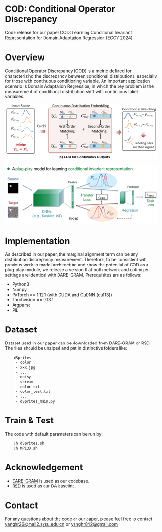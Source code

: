 # COD: Conditional Operator Discrepancy
Code release for our paper COD: Learning Conditional Invariant Representation for Domain Adaptation Regression (ECCV 2024)

# Overview
Conditional Operator Discrepancy (COD) is a metric defined for characterizing the discrepancy between conditional distributions, especially for those with continuous conditioning variable. An important application scenario is Domain Adaptation Regression, in which the key problem is the measurement of conditional distribution shift with continuous label variables.

![Illustration of COD metric](https://github.com/Hao-Ran-Yang/COD-Conditional-Operator-Discrepancy/blob/main/image/Illustration.png)

![Network Architecture](https://github.com/Hao-Ran-Yang/COD-Conditional-Operator-Discrepancy/blob/main/image/network.png)

# Implementation
As described in our paper, the marginal alignment term can be any distribution discrepancy measurement. Therefore, to be consistent with previous work in model architecture and show the potential of COD as a plug-play module, we release a version that both network and optimizer settings are identical with DARE-GRAM. Prerequisites are as follows:

- Python3
- Numpy
- PyTorch == 1.12.1 (with CUDA and CuDNN (cu113))
- Torchvision == 0.13.1
- Argparse
- PIL 

# Dataset
Dataset used in our paper can be downloaded from DARE-GRAM or RSD. The files should be unziped and put in distinctive folders like: 

        dSprites 
        |- color 
        |- xxx.jpg
        |- ...
        |- noisy
        |- scream
        |- color.txt
        |- color_test.txt
        |- ...
        |- dSprites_main.py



# Train & Test
The code with default parameters can be run by:

        sh dSprites.sh
        sh MPI3D.sh


# Acknowledgement
- [DARE-GRAM](https://github.com/ismailnejjar/DARE-GRAM/tree/main) is used as our codebase.
- [RSD](https://github.com/thuml/Domain-Adaptation-Regression/tree/master) is used as our DA baseline. 

# Contact
For any questions about the code or our paper, please feel free to contact yanghr26@mail2.sysu.edu.cn or yanghr842@gmail.com
